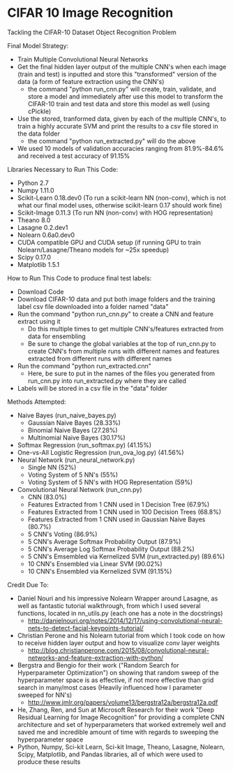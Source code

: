# CIFAR 10 Image Recognition
Tackling the CIFAR-10 Dataset Object Recognition Problem

Final Model Strategy:
- Train Multiple Convolutional Neural Networks
- Get the final hidden layer output of the multiple CNN's when each image (train and test) is inputted and store this
    "transformed" version of the data (a form of feature extraction using the CNN's)
    - the command "python run_cnn.py" will create, train, validate, and store a model and immediately after use
        this model to transform the CIFAR-10 train and test data and store this model as well (using cPickle)
- Use the stored, tranformed data, given by each of the multiple CNN's, to train a highly accurate SVM and
    print the results to a csv file stored in the data folder
    - the command "python run_extracted.py" will do the above
- We used 10 models of validation accuracies ranging from 81.9%-84.6% and received a test accuracy of 91.15%

Libraries Necessary to Run This Code:
- Python 2.7
- Numpy 1.11.0
- Scikit-Learn 0.18.dev0 (To run a scikit-learn NN (non-conv), which is not what our final model uses, otherwise scikit-learn 0.17 should work fine)
- Scikit-Image 0.11.3 (To run NN (non-conv) with HOG representation)
- Theano 8.0
- Lasagne 0.2.dev1
- Nolearn 0.6a0.dev0
- CUDA compatible GPU and CUDA setup (if running GPU to train Nolearn/Lasagne/Theano models for ~25x speedup)
- Scipy 0.17.0
- Matplotlib 1.5.1

How to Run This Code to produce final test labels:
- Download Code
- Download CIFAR-10 data and put both image folders and the training label csv file downloaded into a folder named "data"
- Run the command "python run_cnn.py" to create a CNN and feature extract using it
	- Do this multiple times to get multiple CNN's/features extracted from data for ensembling
	- Be sure to change the global variables at the top of run_cnn.py to create CNN's from multiple runs with different names and features extracted from different runs with different names
- Run the command "python run_extracted.cnn"
	- Here, be sure to put in the names of the files you generated from run_cnn.py into run_extracted.py where they are called
- Labels will be stored in a csv file in the "data" folder

Methods Attempted:
- Naive Bayes (run_naive_bayes.py)
    - Gaussian Naive Bayes (28.33%)
    - Binomial Naive Bayes (27.28%)
    - Multinomial Naive Bayes (30.17%)
- Softmax Regression (run_softmax.py) (41.15%)
- One-vs-All Logistic Regression (run_ova_log.py) (41.56%)
- Neural Network (run_neural_network.py)
    - Single NN (52%)
    - Voting System of 5 NN's (55%)
    - Voting System of 5 NN's with HOG Representation (59%)
- Convolutional Neural Network (run_cnn.py)
    - CNN (83.0%)
    - Features Extracted from 1 CNN used in 1 Decision Tree (67.9%)
    - Features Extracted from 1 CNN used in 100 Decision Trees (68.8%)
    - Features Extracted from 1 CNN used in Gaussian Naive Bayes (80.7%)
    - 5 CNN's Voting (86.9%)
    - 5 CNN's Average Softmax Probability Output (87.9%)
    - 5 CNN's Average Log Softmax Probability Output (88.2%)
    - 5 CNN's Emsembled via Kernelized SVM (run_extracted.py) (89.6%)
    - 10 CNN's Ensembled via Linear SVM (90.02%)
    - 10 CNN's Ensembled via Kernelized SVM (91.15%)

Credit Due To:
- Daniel Nouri and his impressive Nolearn Wrapper around Lasagne, as well as fantastic tutorial walkthrough,
    from which I used several functions, located in nn_utils.py (each one has a note in the docstrings)
    - http://danielnouri.org/notes/2014/12/17/using-convolutional-neural-nets-to-detect-facial-keypoints-tutorial/
- Christian Perone and his Nolearn tutorial from which I took code on how to receive hidden layer output
    and how to visualize conv layer weights
    - http://blog.christianperone.com/2015/08/convolutional-neural-networks-and-feature-extraction-with-python/
- Bergstra and Bengio for their work ("Random Search for Hyperparameter Optimization") on showing that random sweep
    of the hyperparameter space is as effective, if not more effective than grid search in many/most cases
    (Heavily influenced how I parameter sweeped for NN's)
    - http://www.jmlr.org/papers/volume13/bergstra12a/bergstra12a.pdf
- He, Zhang, Ren, and Sun at Microsoft Research for their work "Deep Residual Learning for Image Recognition"
    for providing a complete CNN architecture and set of hyperparameters that worked extremely well and saved me
    and incredible amount of time with regards to sweeping the hyperparameter space
- Python, Numpy, Sci-kit Learn, Sci-kit Image, Theano, Lasagne, Nolearn, Scipy, Matplotlib, and Pandas libraries,
    all of which were used to produce these results
